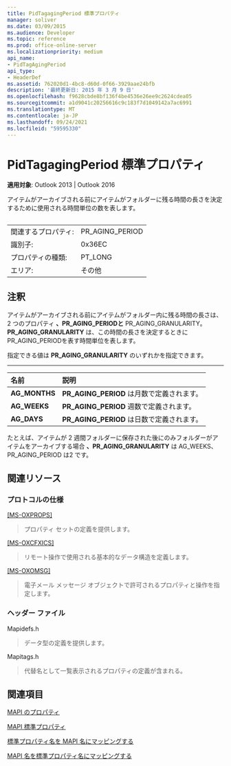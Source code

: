 ```yaml
---
title: PidTagagingPeriod 標準プロパティ
manager: soliver
ms.date: 03/09/2015
ms.audience: Developer
ms.topic: reference
ms.prod: office-online-server
ms.localizationpriority: medium
api_name:
- PidTagAgingPeriod
api_type:
- HeaderDef
ms.assetid: 762020d1-4bc8-d60d-0f66-3929aae24bfb
description: '最終更新日: 2015 年 3 月 9 日'
ms.openlocfilehash: f9628cbde8bf136f4be4536e26ee9c2624cdea05
ms.sourcegitcommit: a1d9041c20256616c9c183f7d1049142a7ac6991
ms.translationtype: MT
ms.contentlocale: ja-JP
ms.lasthandoff: 09/24/2021
ms.locfileid: "59595330"
---
```

# <a name="pidtagagingperiod-canonical-property"></a>PidTagagingPeriod 標準プロパティ

  
  
**適用対象**: Outlook 2013 | Outlook 2016 
  
アイテムがアーカイブされる前にアイテムがフォルダーに残る時間の長さを決定するために使用される時間単位の数を表します。
  
## 

|||
|:-----|:-----|
|関連するプロパティ:  <br/> |PR_AGING_PERIOD  <br/> |
|識別子:  <br/> |0x36EC  <br/> |
|プロパティの種類:  <br/> |PT_LONG  <br/> |
|エリア:  <br/> |その他  <br/> |
   
## <a name="remarks"></a>注釈

アイテムがアーカイブされる前にアイテムがフォルダー内に残る時間の長さは、2 つのプロパティ **、PR_AGING_PERIODと** PR_AGING_GRANULARITY。 **[](pidtagaginggranularity-canonical-property.md)** **PR_AGING_GRANULARITY** は、この時間の長さを決定するときにPR_AGING_PERIODを表す時間単位を表します。 
  
指定できる値は **PR_AGING_GRANULARITY** のいずれかを指定できます。 
  
****

|**名前**|**説明**|
|:-----|:-----|
|**AG_MONTHS** <br/> |**PR_AGING_PERIOD** は月数で定義されます。  <br/> |
|**AG_WEEKS** <br/> |**PR_AGING_PERIOD** 週数で定義されます。  <br/> |
|**AG_DAYS** <br/> |**PR_AGING_PERIOD** は日数で定義されます。  <br/> |
   
たとえば、アイテムが 2 週間フォルダーに保存された後にのみフォルダーがアイテムをアーカイブする場合 **、PR_AGING_GRANULARITY** は AG_WEEKS、PR_AGING_PERIOD は2 です。  
  
## <a name="related-resources"></a>関連リソース

### <a name="protocol-specifications"></a>プロトコルの仕様

[[MS-OXPROPS]](https://msdn.microsoft.com/library/f6ab1613-aefe-447d-a49c-18217230b148%28Office.15%29.aspx)
  
> プロパティ セットの定義を提供します。
    
[[MS-OXCFXICS]](https://msdn.microsoft.com/library/b9752f3d-d50d-44b8-9e6b-608a117c8532%28Office.15%29.aspx)
  
> リモート操作で使用される基本的なデータ構造を定義します。
    
[[MS-OXOMSG]](https://msdn.microsoft.com/library/daa9120f-f325-4afb-a738-28f91049ab3c%28Office.15%29.aspx)
  
> 電子メール メッセージ オブジェクトで許可されるプロパティと操作を指定します。
    
### <a name="header-files"></a>ヘッダー ファイル

Mapidefs.h
  
> データ型の定義を提供します。
    
Mapitags.h
  
> 代替名として一覧表示されるプロパティの定義が含まれる。
    
## <a name="see-also"></a>関連項目



[MAPI のプロパティ](mapi-properties.md)
  
[MAPI 標準プロパティ](mapi-canonical-properties.md)
  
[標準プロパティ名を MAPI 名にマッピングする](mapping-canonical-property-names-to-mapi-names.md)
  
[MAPI 名を標準プロパティ名にマッピングする](mapping-mapi-names-to-canonical-property-names.md)


